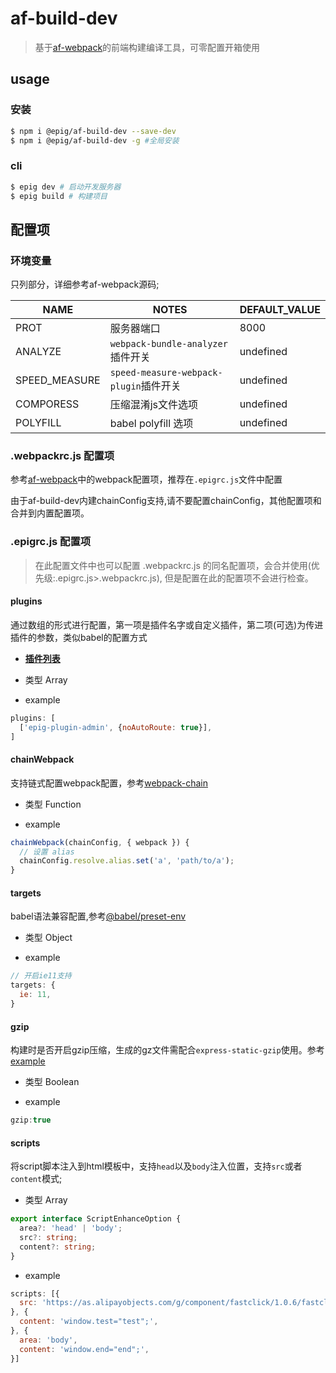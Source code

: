 # af-build-dev

> 基于[af-webpack](https://github.com/umijs/umi/tree/master/packages/af-webpack)的前端构建编译工具，可零配置开箱使用

## usage

### 安装

```bash
$ npm i @epig/af-build-dev --save-dev
$ npm i @epig/af-build-dev -g #全局安装
```

### cli

```bash
$ epig dev # 启动开发服务器
$ epig build # 构建项目
```

## 配置项

### 环境变量

只列部分，详细参考af-webpack源码;

| NAME | NOTES | DEFAULT_VALUE |
| --- | --- | --- |
| PROT | 服务器端口 | 8000 |
| ANALYZE | `webpack-bundle-analyzer`插件开关 | undefined |
| SPEED_MEASURE | `speed-measure-webpack-plugin`插件开关 | undefined |
| COMPORESS | 压缩混淆js文件选项 | undefined |
| POLYFILL | babel polyfill 选项 | undefined |

### .webpackrc.js 配置项
参考[af-webpack](https://umijs.org/zh/config/#webpack)中的webpack配置项，推荐在`.epigrc.js`文件中配置

由于af-build-dev内建chainConfig支持,请不要配置chainConfig，其他配置项和合并到内置配置项。

### .epigrc.js 配置项

> 在此配置文件中也可以配置 .webpackrc.js 的同名配置项，会合并使用(优先级:.epigrc.js>.webpackrc.js), 但是配置在此的配置项不会进行检查。

#### plugins

通过数组的形式进行配置，第一项是插件名字或自定义插件，第二项(可选)为传进插件的参数，类似babel的配置方式

- **[插件列表](./docs/plugins.md)**

- 类型 Array

- example

```js
plugins: [
  ['epig-plugin-admin', {noAutoRoute: true}],
]
```

#### chainWebpack

支持链式配置webpack配置，参考[webpack-chain](https://github.com/neutrinojs/webpack-chain)

- 类型 Function

- example

```js
chainWebpack(chainConfig, { webpack }) {
  // 设置 alias
  chainConfig.resolve.alias.set('a', 'path/to/a');
}
```

#### targets

babel语法兼容配置,参考[@babel/preset-env](https://babeljs.io/docs/en/next/babel-preset-env.html#targets)

- 类型 Object

- example

```js
// 开启ie11支持
targets: {
  ie: 11,
}
```

#### gzip

构建时是否开启gzip压缩，生成的gz文件需配合`express-static-gzip`使用。参考[example](https://github.com/evel-pig/af-build-dev/blob/master/examples/simple/server/server.js)

- 类型 Boolean

- example

```js
gzip:true
```

#### scripts

将script脚本注入到html模板中，支持`head`以及`body`注入位置，支持`src`或者`content`模式;

- 类型 Array

```ts
export interface ScriptEnhanceOption {
  area?: 'head' | 'body';
  src?: string;
  content?: string;
}
```
- example

```js
scripts: [{
  src: 'https://as.alipayobjects.com/g/component/fastclick/1.0.6/fastclick.js',
}, {
  content: 'window.test="test";',
}, {
  area: 'body',
  content: 'window.end="end";',
}]
```